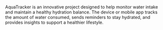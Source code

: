 AquaTracker is an innovative project designed to help monitor water intake and maintain a healthy hydration balance. The device or mobile app tracks the amount of water consumed, sends reminders to stay hydrated, and provides insights to support a healthier lifestyle.
